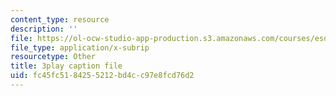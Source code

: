 ```yaml
---
content_type: resource
description: ''
file: https://ol-ocw-studio-app-production.s3.amazonaws.com/courses/esd-290-special-topics-in-supply-chain-management-spring-2005/fc45fc5184255212bd4cc97e8fcd76d2_IqmrNUoiy7g.vtt
file_type: application/x-subrip
resourcetype: Other
title: 3play caption file
uid: fc45fc51-8425-5212-bd4c-c97e8fcd76d2
---
```

